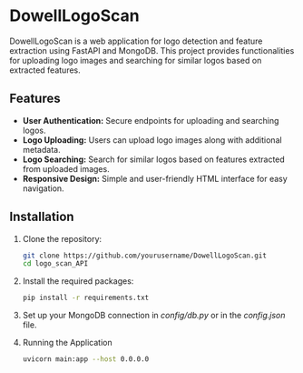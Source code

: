# DowellLogoScan

DowellLogoScan is a web application for logo detection and feature extraction using FastAPI and MongoDB. This project provides functionalities for uploading logo images and searching for similar logos based on extracted features.

## Features

- **User Authentication:** Secure endpoints for uploading and searching logos.
- **Logo Uploading:** Users can upload logo images along with additional metadata.
- **Logo Searching:** Search for similar logos based on features extracted from uploaded images.
- **Responsive Design:** Simple and user-friendly HTML interface for easy navigation.

## Installation

1. Clone the repository:
   ```bash
   git clone https://github.com/yourusername/DowellLogoScan.git
   cd logo_scan_API

2. Install the required packages:
   ```bash   
   pip install -r requirements.txt

4. Set up your MongoDB connection in *config/db.py* or in the *config.json* file.

5. Running the Application
   ```bash
   uvicorn main:app --host 0.0.0.0
